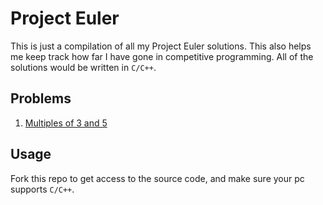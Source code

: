 # Project Euler

This is just a compilation of all my Project Euler solutions. This also helps me keep track how far I have
gone in competitive programming. All of the solutions would be written in `C/C++`.

## Problems

1. [Multiples of 3 and 5](https://projecteuler.net/problem=1)

## Usage

Fork this repo to get access to the source code, and make sure your pc supports `C/C++`.
